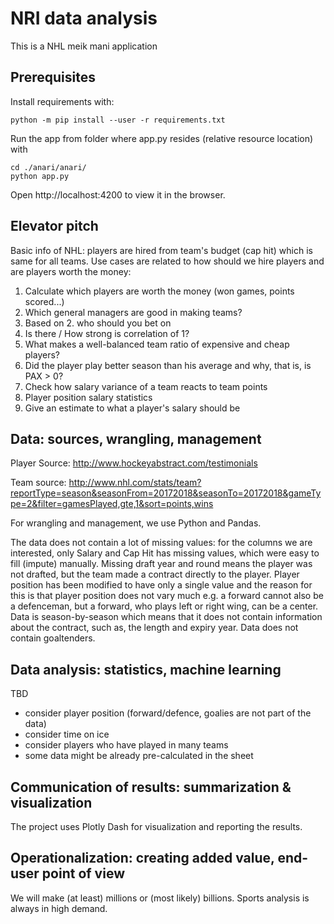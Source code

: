 # NRI data analysis
This is a NHL meik mani application

## Prerequisites

Install requirements with:

```
python -m pip install --user -r requirements.txt
```

Run the app from folder where app.py resides (relative resource location) with

```
cd ./anari/anari/
python app.py
```

Open http://localhost:4200 to view it in the browser.

## Elevator pitch

Basic info of NHL: players are hired from team's budget (cap hit) which is same for all teams. Use cases are related to how should we hire players and are players worth the money:

1. Calculate which players are worth the money (won games, points scored...)
2. Which general managers are good in making teams?
3. Based on 2. who should you bet on
4. Is there / How strong is correlation of 1?
5. What makes a well-balanced team ratio of expensive and cheap players?
6. Did the player play better season than his average and why, that is, is PAX > 0?
7. Check how salary variance of a team reacts to team points
8. Player position salary statistics
9. Give an estimate to what a player's salary should be

## Data: sources, wrangling, management

Player Source: http://www.hockeyabstract.com/testimonials

Team source: http://www.nhl.com/stats/team?reportType=season&seasonFrom=20172018&seasonTo=20172018&gameType=2&filter=gamesPlayed,gte,1&sort=points,wins

For wrangling and management, we use Python and Pandas.

The data does not contain a lot of missing values: for the columns we are interested, only Salary and Cap Hit has missing values, which were easy to fill (impute) manually. Missing draft year and round means the player was not drafted, but the team made a contract directly to the player.
Player position has been modified to have only a single value and the reason for this is that player position does not vary much e.g. a forward cannot also be a defenceman, but a forward, who plays left or right wing, can be a center.
Data is season-by-season which means that it does not contain information about the contract, such as, the length and expiry year. Data does not contain goaltenders.

## Data analysis: statistics, machine learning

TBD

- consider player position (forward/defence, goalies are not part of the data)
- consider time on ice
- consider players who have played in many teams
- some data might be already pre-calculated in the sheet

## Communication of results: summarization & visualization

The project uses Plotly Dash for visualization and reporting the results.

## Operationalization: creating added value, end-user point of view

We will make (at least) millions or (most likely) billions. Sports analysis is always in high demand.

